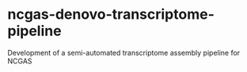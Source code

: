 # ncgas-denovo-transcriptome-pipeline
Development of a semi-automated transcriptome assembly pipeline for NCGAS
